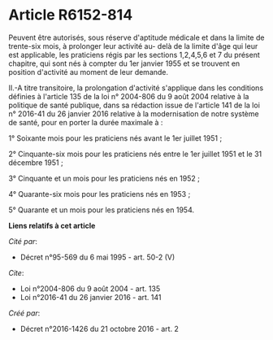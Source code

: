 # Article R6152-814

Peuvent être autorisés, sous réserve d'aptitude médicale et dans la limite de trente-six mois, à prolonger leur activité au-
delà de la limite d'âge qui leur est applicable, les praticiens régis par les sections 1,2,4,5,6 et 7 du présent chapitre,
qui sont nés à compter du 1er janvier 1955 et se trouvent en position d'activité au moment de leur demande. 

II.-A titre transitoire, la prolongation d'activité s'applique dans les conditions définies à l'article 135 de la loi n°
2004-806 du 9 août 2004 relative à la politique de santé publique, dans sa rédaction issue de l'article 141 de la loi n°
2016-41 du 26 janvier 2016 relative à la modernisation de notre système de santé, pour en porter la durée maximale à : 

1° Soixante mois pour les praticiens nés avant le 1er juillet 1951 ; 

2° Cinquante-six mois pour les praticiens nés entre le 1er juillet 1951 et le 31 décembre 1951 ; 

3° Cinquante et un mois pour les praticiens nés en 1952 ; 

4° Quarante-six mois pour les praticiens nés en 1953 ; 

5° Quarante et un mois pour les praticiens nés en 1954.

**Liens relatifs à cet article**

_Cité par_:

  - Décret n°95-569 du 6 mai 1995 - art. 50-2 (V)

_Cite_:

  - Loi n°2004-806 du 9 août 2004 - art. 135
  - Loi n°2016-41 du 26 janvier 2016 - art. 141

_Créé par_:

  - Décret n°2016-1426 du 21 octobre 2016 - art. 2
